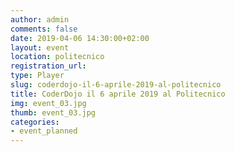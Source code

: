 ```yaml
---
author: admin
comments: false
date: 2019-04-06 14:30:00+02:00
layout: event
location: politecnico
registration_url: 
type: Player
slug: coderdojo-il-6-aprile-2019-al-politecnico
title: CoderDojo il 6 aprile 2019 al Politecnico
img: event_03.jpg
thumb: event_03.jpg
categories:
- event_planned
---
```

